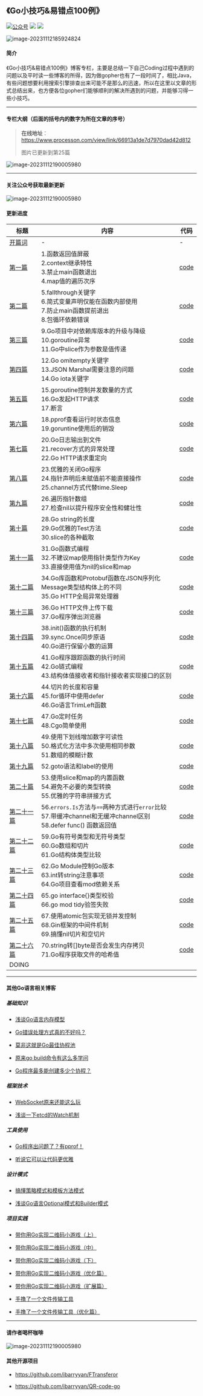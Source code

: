 ## 《Go小技巧&易错点100例》

<a href="https://github.com/ibarryyan/golang-tips-100/blob/master/img/wechat.jpg"><img src="https://img.shields.io/badge/%E5%85%AC%E4%BC%97%E5%8F%B7-%E6%89%AF%E7%BC%96%E7%A8%8B%E7%9A%84%E6%B7%A1-blue" alt="公众号"></a>
[![](https://img.shields.io/github/watchers/ibarryyan/golang-tips-100.svg?style=flat)](https://github.com/ibarryyan/golang-tips-100/watchers)
[![](https://img.shields.io/github/stars/ibarryyan/golang-tips-100.svg?style=flat)](https://github.com/ibarryyan/golang-tips-100/stargazers)

![image-20231112185924824](img/logo.png)

#### 简介

《Go小技巧&易错点100例》博客专栏，主要是总结一下自己Coding过程中遇到的问题以及平时读一些博客的所得，因为做gopher也有了一段时间了，相比Java，有些问题想要利用搜索引擎排查出来可能不是那么的迅速，所以在这里以文章的形式总结出来，也方便各位gopher们能够顺利的解决所遇到的问题，并能够习得一些小技巧。

---

#### 专栏大纲（后面的括号内的数字为所在文章的序号）

> **在线地址**：https://www.processon.com/view/link/66913a1de7d7970dad42d812
> 
> 图片已更新到第25篇

![image-20231112190005980](img/main-25end.png)

---

#### 关注公众号获取最新更新

![image-20231112190005980](img/wechat.jpg)

#### 更新进度

| 标题                                                                                                                                                                                                        | 内容                                                                                              | 代码                                                                            |
|-----------------------------------------------------------------------------------------------------------------------------------------------------------------------------------------------------------|-------------------------------------------------------------------------------------------------|-------------------------------------------------------------------------------|
| [开篇词](https://mp.weixin.qq.com/s/p4FEiaaxXn8JDEh0AfaAfA)                                                                                                                                                  | -                                                                                               | -                                                                             |
| [第一篇](https://mp.weixin.qq.com/s/2suBNq6RFN1INarY5pTkpA)                                                                                                                                                  | 1.函数返回值屏蔽<br />2.context继承特性<br />3.禁止main函数退出<br />4.map值的遍历次序                                 | [code](https://github.com/ibarryyan/golang-tips-100/tree/master/code/code_01) |
| [第二篇](https://mp.weixin.qq.com/s?__biz=MzIxNDc2ODc3MA==&mid=2247485221&idx=1&sn=35ba81fd1b3d7d029e071c2f40cfb083&chksm=97a3cac8a0d443dee4cf3615017f1ff970ad4a620db0d8a8393bc2df6c228e7361995d72fea4#rd)   | 5.fallthrough关键字<br />6.简式变量声明仅能在函数内部使用<br />7.防止main函数提前退出<br />8.包循环依赖错误                      | [code](https://github.com/ibarryyan/golang-tips-100/tree/master/code/code_02) |
| [第三篇](https://mp.weixin.qq.com/s?__biz=MzIxNDc2ODc3MA==&mid=2247485371&idx=1&sn=c0d43c4d50cb3fd198c1617742beeaa1&chksm=97a3ca56a0d44340e46742b2378e5c6ebcb32ce2edc0b8266a7356f92989c6cd2d5418e38db4#rd)   | 9.Go项目中对依赖库版本的升级与降级<br />10.goroutine异常<br />11.Go中slice作为参数是值传递                                | [code](https://github.com/ibarryyan/golang-tips-100/tree/master/code/code_03) |
| [第四篇](https://mp.weixin.qq.com/s/8irznbZxQ1tiDCyzsJJDUQ)                                                                                                                                                  | 12.Go omitempty关键字<br />13.JSON Marshal需要注意的问题<br />14.Go iota关键字                               | [code](https://github.com/ibarryyan/golang-tips-100/tree/master/code/code_04) |
| [第五篇](https://mp.weixin.qq.com/s?__biz=MzIxNDc2ODc3MA==&mid=2247485391&idx=1&sn=034608e1cc1351436ff22cb0b5ebc45b&chksm=97a3ca22a0d44334b2b1f82ea81411ff1335b352f7ad35f8179ff3f0a7cf17b2175af007b67f#rd)   | 15.goroutine控制并发数量的方式<br />16.Go发起HTTP请求<br />17.断言                                             | [code](https://github.com/ibarryyan/golang-tips-100/tree/master/code/code_05) |
| [第六篇](https://mp.weixin.qq.com/s?__biz=MzIxNDc2ODc3MA==&mid=2247485413&idx=1&sn=c6520ac6911c598f86877c4155185f35&chksm=97a3ca08a0d4431e4d1c0135cc9ee951213222c155847794338f74d5126a6278ac1659f716eb#rd)   | 18.pprof查看运行时状态信息<br />19.goruntine使用后的销毁                                                       | [code](https://github.com/ibarryyan/golang-tips-100/tree/master/code/code_06) |
| [第七篇](https://mp.weixin.qq.com/s?__biz=MzIxNDc2ODc3MA==&mid=2247485446&idx=1&sn=ac2669c690efc4373f81515160269e70&chksm=97a3c5eba0d44cfdfd8238af5682220cfd979b4ae7fae10121ebe53c122a3b8d1abf7385168c#rd)   | 20.Go日志输出到文件<br />21.recover方式的异常处理<br />22.Go HTTP请求重定向                                        | [code](https://github.com/ibarryyan/golang-tips-100/tree/master/code/code_07) |
| [第八篇](https://mp.weixin.qq.com/s?__biz=MzIxNDc2ODc3MA==&mid=2247485558&idx=1&sn=b19a67e3a47d7098219d9aacdeb2e6ab&chksm=97a3c59ba0d44c8d51e763d63d1469deab5d5ce511d19b5efaa4a576bce77e5d8326129b371e#rd)   | 23.优雅的关闭Go程序<br />24.指针声明后未赋值前不能直接操作<br />25.channel方式代替time.Sleep                              | [code](https://github.com/ibarryyan/golang-tips-100/tree/master/code/code_08) |
| [第九篇](https://mp.weixin.qq.com/s?__biz=MzIxNDc2ODc3MA==&mid=2247485574&idx=1&sn=66a307a7b05e9a6784613a1891ecb736&chksm=97a3c56ba0d44c7d747ff0a28cd647f99aee835953b617c48448ba89da3a50a087c1edcea8c8#rd)   | 26.遍历指针数组<br />27.检查nil以提升程序安全性和健壮性                                                             | [code](https://github.com/ibarryyan/golang-tips-100/tree/master/code/code_09) |
| [第十篇](https://mp.weixin.qq.com/s?__biz=MzIxNDc2ODc3MA==&mid=2247485598&idx=1&sn=4eb0ad69d6031aa83a20f8d6d9c1b534&chksm=97a3c573a0d44c656213ba1109dc34e4e4bb1f112055ffd7b048dc89a9454ccfc4bb4059d56b#rd)   | 28.Go string的长度<br />29.Go优雅的Test方法<br />30.slice的各种截取                                          | [code](https://github.com/ibarryyan/golang-tips-100/tree/master/code/code_10) |
| [第十一篇](https://mp.weixin.qq.com/s?__biz=MzIxNDc2ODc3MA==&mid=2247485631&idx=1&sn=947fcd1308b469ab6a91ebba36e8dfc1&chksm=97a3c552a0d44c44ce63df8a55402c55711e073682b428d209e21fe401a4fe4301f1b79fc9bc#rd)  | 31.Go函数式编程<br />32.不建议map使用指针类型作为Key<br />33.直接使用值为nil的slice和map                                | [code](https://github.com/ibarryyan/golang-tips-100/tree/master/code/code_11) |
| [第十二篇](https://mp.weixin.qq.com/s?__biz=MzIxNDc2ODc3MA==&mid=2247485864&idx=1&sn=ed7b74e37eff86624d38ec018426e6e8&chksm=97a3c445a0d44d532a8863cadc65d3c636974dc9c2eee76692ac189a36e52d5aa64abab68e27#rd)  | 34.Go库函数和Protobuf函数在JSON序列化Message类型结构体上的不同<br />35.Go HTTP全局异常处理器                              | [code](https://github.com/ibarryyan/golang-tips-100/tree/master/code/code_12) |
| [第十三篇](https://mp.weixin.qq.com/s?__biz=MzIxNDc2ODc3MA==&mid=2247486035&idx=1&sn=fc5570fb9cd3726cbca24330135c3f90&chksm=97a3c7bea0d44ea86884de45f9b08a0d3702d6a3b8f47db80200cdd000b623771233e1a7dda1#rd)  | 36.Go HTTP文件上传下载<br />37.Go程序弹出浏览器                                                              | [code](https://github.com/ibarryyan/golang-tips-100/tree/master/code/code_13) |
| [第十四篇](https://mp.weixin.qq.com/s?__biz=MzIxNDc2ODc3MA==&mid=2247486075&idx=1&sn=47ca00c91c513dfcbfeceb6712c87d6a&chksm=97a3c796a0d44e80c1961cd90572e3c4a8b34db33b3022c873fcee3e73ddc4cdd8682e4b4f0f#rd)  | 38.init()函数的执行机制<br />39.sync.Once同步原语<br />40.Go进行保留小数的运算                                      | [code](https://github.com/ibarryyan/golang-tips-100/tree/master/code/code_14) |
| [第十五篇](https://mp.weixin.qq.com/s?__biz=MzIxNDc2ODc3MA==&mid=2247486091&idx=1&sn=d54ef1b75d10e73a7a5d8e6c6462315b&chksm=97a3c766a0d44e708d89b2e98b6c785fddad3f333711eace422f69e97dfda0025ef4420cff8d#rd)  | 41.Go程序跟踪函数的执行时间<br />42.Go链式编程<br />43.结构体值接收者和指针接收者实现接口的区别                                    | [code](https://github.com/ibarryyan/golang-tips-100/tree/master/code/code_15) |
| [第十六篇](https://mp.weixin.qq.com/s?__biz=MzIxNDc2ODc3MA==&mid=2247486178&idx=1&sn=42542503036027f2d59a8b4d0e0ef81e&chksm=97a3c70fa0d44e19415182b85579717790ddb7880376cb106e038f8c36896371649bc80f7a11#rd)  | 44.切片的长度和容量<br />45.for循环中使用defer<br />46.Go语言TrimLeft函数                                        | [code](https://github.com/ibarryyan/golang-tips-100/tree/master/code/code_16) |
| [第十七篇](https://mp.weixin.qq.com/s?__biz=MzIxNDc2ODc3MA==&mid=2247486758&idx=1&sn=e430a3f037aa926acfad8037d28434b2&chksm=97a3c0cba0d449dd6bd626a5707f32fe2a3f6e8652ccb2b8db49539389a7208da115c6b51571#rd)  | 47.Go定时任务<br />48.Cgo简单使用                                                                       | [code](https://github.com/ibarryyan/golang-tips-100/tree/master/code/code_17) |
| [第十八篇](https://mp.weixin.qq.com/s?__biz=MzIxNDc2ODc3MA==&mid=2247487042&idx=1&sn=4811102b28eae8c8c9c88ac2e86ba97d&chksm=97a3c3afa0d44ab96b57a435a49c473afb867b83d125c4662fe8f808548b0d3cc96eaf6e46eb#rd)  | 49.使用下划线增加数字可读性<br />50.格式化方法中多次使用相同参数<br />51.数组的模糊计数                                          | [code](https://github.com/ibarryyan/golang-tips-100/tree/master/code/code_18) |
| [第十九篇](https://mp.weixin.qq.com/s?__biz=MzIxNDc2ODc3MA==&mid=2247487204&idx=1&sn=7bf189222e5ccb10b89d7da50de10714&chksm=97a3c309a0d44a1fb1212ae0aadbf2288d0bdc475cfa25c9db65e4589b5fc8b208fdf60f0e02#rd)  | 52.goto语法和label的使用                                                                              | [code](https://github.com/ibarryyan/golang-tips-100/tree/master/code/code_19) |
| [第二十篇](https://mp.weixin.qq.com/s/X02cUHcv8MtBfMYWrmuoqw)                                                                                                                                                 | 53.使用slice和map的内置函数<br />54.避免不必要的类型转换<br />55.优雅的字符串拼接方式                                       | [code](https://github.com/ibarryyan/golang-tips-100/tree/master/code/code_20) |
| [第二十一篇](https://mp.weixin.qq.com/s?__biz=MzIxNDc2ODc3MA==&mid=2247487559&idx=1&sn=de4eab08828a71e7d0344b63759eaf21&chksm=97a3ddaaa0d454bcc2088faa1473be59d6d7ce57b9d27659b33f1b454d73cb9e3e4c795e7cad#rd) | 56.`errors.Is`方法与`==`两种方式进行`error`比较<br />57.带缓冲channel和无缓冲channel区别<br />58.defer func() 函数返回值 | [code](https://github.com/ibarryyan/golang-tips-100/tree/master/code/code_21) |
| [第二十二篇](https://mp.weixin.qq.com/s/aGMyTg7HAstfrG5O9h_xjA)                                                                                                                                                | 59.Go有符号类型和无符号类型<br />60.Go数组和切片<br />61.Go结构体类型比较                                              | [code](https://github.com/ibarryyan/golang-tips-100/tree/master/code/code_22) |
| [第二十三篇](https://mp.weixin.qq.com/s?__biz=MzIxNDc2ODc3MA==&mid=2247487736&idx=1&sn=b183069cbca46cffcbdcfce7b8cc6565&chksm=97a3dd15a0d454036e9dad64c82e323c3d24d87eb0c57b75b62c862838ca57c615207c053500#rd) | 62.Go Module控制Go版本<br />63.int转string注意事项<br />64.Go项目查看mod依赖关系                                 | [code](https://github.com/ibarryyan/golang-tips-100/tree/master/code/code_23) |
| [第二十四篇](https://mp.weixin.qq.com/s/nUefNaAmi6bEAselB9QJmg)                                                                                                                                                | 65.go interface{}类型校验<br />66.go mod tidy验签失败                                                   | [code](https://github.com/ibarryyan/golang-tips-100/tree/master/code/code_24) |
| [第二十五篇](https://mp.weixin.qq.com/s/noB16PTbMmykmQKda43FPA)                                                                                                                                                | 67.使用atomic包实现无锁并发控制<br />68.Gin框架的中间件机制<br />69.搞懂nil切片和空切片                                    | [code](https://github.com/ibarryyan/golang-tips-100/tree/master/code/code_25) |
| [第二十六篇](https://mp.weixin.qq.com/s/7rA1nPan70Du3vQlEGrG8g)                                                                                                                                                | 70.string转[]byte是否会发生内存拷贝<br />71.Go程序获取文件的哈希值                                                       | [code](https://github.com/ibarryyan/golang-tips-100/tree/master/code/code_26) |
| DOING                                                                                                                                                                                                     |                                                                                                 |                                                                               |

---

#### 其他Go语言相关博客

##### 基础知识

- [浅谈Go语言内存模型](https://mp.weixin.qq.com/s?__biz=MzIxNDc2ODc3MA==&mid=2247486736&idx=1&sn=963f0ae34cbd2a10d66670e387654a81&chksm=97a3c0fda0d449eb4b850f60b444150c5d90d4111ad87b8301d89720a7a33f5ef99b915f4057#rd)

- [Go错误处理方式真的不好吗？](https://mp.weixin.qq.com/s?__biz=MzIxNDc2ODc3MA==&mid=2247485136&idx=1&sn=e27084c6d00697ef35e20922e3aaec02&chksm=97a3cb3da0d4422b30bfef8a0f0502e60a1b6f54270d27da7602323bf18798e9ba68db8fd4c2#rd)

- [莫非这就是Go最佳协程池](https://mp.weixin.qq.com/s?__biz=MzIxNDc2ODc3MA==&mid=2247487266&idx=1&sn=fcdf02e4962ff1398a721ef3208a75e9&chksm=97a3c2cfa0d44bd9e9be7e426ef3f029e655e656468515123739849c5137c2d79b9c0dd4838b#rd)

- [原来go build命令有这么多学问](https://mp.weixin.qq.com/s/GiT6S-TSouTLZVBkftswuQ)

- [Go程序最多能创建多少个协程？](https://mp.weixin.qq.com/s/4c_6R4AEpg-9O_yrG1eyTg)

##### 框架技术

- [WebSocket原来还能这么玩](https://mp.weixin.qq.com/s?__biz=MzIxNDc2ODc3MA==&mid=2247486120&idx=1&sn=7ae6a6cc6e14e588d76d3f92ef75fe0c&chksm=97a3c745a0d44e53f1c5e286ef9b3b4d8e0480595f5e78b57f30ecc8dad6395573475518671f#rd)

- [浅谈一下etcd的Watch机制](https://mp.weixin.qq.com/s/6l6OymkNz_wxBOSsvomiZA)

##### 工具使用

- [Go程序出问题了？有pprof！](https://mp.weixin.qq.com/s?__biz=MzIxNDc2ODc3MA==&mid=2247486824&idx=1&sn=b536c61525ad422592eee9d57796aef6&chksm=97a3c085a0d4499309e0d6d85ca4c562cf1a98cf114bb5330470fdc2b86d7dbccebb1d56ac3c#rd)

- [听说它可以让代码更优雅](https://mp.weixin.qq.com/s?__biz=MzIxNDc2ODc3MA==&mid=2247487332&idx=1&sn=e6bbe038d919af24dea28b6c19a250b6&chksm=97a3c289a0d44b9fb3f7b4353e320e33e8226c13953582ffda5cf2226cdb96efc74ccce51cae#rd)

##### 设计模式

- [搞懂策略模式和模板方法模式](https://mp.weixin.qq.com/s/8P_-KFSJvNtnkNSTx3DgAQ)

- [浅谈Go语言Optional模式和Builder模式](https://mp.weixin.qq.com/s/dGqaYg1TRhII6jytsfF1Vg)

##### 项目实践

- [带你用Go实现二维码小游戏（上）](https://mp.weixin.qq.com/s?__biz=MzIxNDc2ODc3MA==&mid=2247487822&idx=1&sn=f56e87f5a0b7b9da8d0d1c3680586217&chksm=97a3dca3a0d455b5a25666ce75be69409feeedd165fb363456e70d7a7487ab50d59de41ef53a#rd)

- [带你用Go实现二维码小游戏（中）](https://mp.weixin.qq.com/s?__biz=MzIxNDc2ODc3MA==&mid=2247487835&idx=1&sn=2dbb73c69242602f75573bbe14535fd6&chksm=97a3dcb6a0d455a0e872bb1d417d33fed433d235ad506c49eaa0a7a57c7541d57fc0e1eda58a#rd)

- [带你用Go实现二维码小游戏（下）](https://mp.weixin.qq.com/s/D5mDlqWnnoJruVZbq2e2SQ)

- [带你用Go实现二维码小游戏（优化篇）](https://mp.weixin.qq.com/s/jWe49UJckujsQntZ_il2jg)

- [带你用Go实现二维码小游戏（扩展篇）](https://mp.weixin.qq.com/s/88UJQ3s1b-_rajWbDiAFoA)

- [手撸了一个文件传输工具](https://mp.weixin.qq.com/s/TX6HnIX8L_ubYDQf48SFtA)

- [手撸了一个文件传输工具（优化篇）](https://mp.weixin.qq.com/s/UlPcdmCyAmXBuxUA6O_Ayw)

---

#### 请作者喝杯咖啡

![image-20231112190005980](img/wxds.png)

#### 其他开源项目

- https://github.com/ibarryyan/FTransferor

- https://github.com/ibarryyan/QR-code-go
